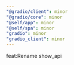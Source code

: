 ```yaml
---
"@gradio/client": minor
"@gradio/core": minor
"@self/app": minor
"@self/spa": minor
"gradio": minor
"gradio_client": minor
---
```


feat:Rename show_api
